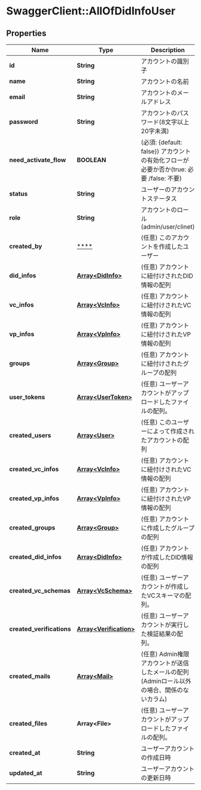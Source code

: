 # SwaggerClient::AllOfDidInfoUser

## Properties
Name | Type | Description | Notes
------------ | ------------- | ------------- | -------------
**id** | **String** | アカウントの識別子 | 
**name** | **String** | アカウントの名前 | 
**email** | **String** | アカウントのメールアドレス | 
**password** | **String** | アカウントのパスワード(8文字以上20字未満) | 
**need_activate_flow** | **BOOLEAN** | (必須: {default: false}) アカウントの有効化フローが必要か否か(true: 必要 /false: 不要) | 
**status** | **String** | ユーザーのアカウントステータス | 
**role** | **String** | アカウントのロール(admin/user/clinet) | 
**created_by** | [****](.md) | (任意) このアカウントを作成したユーザー | [optional] 
**did_infos** | [**Array&lt;DidInfo&gt;**](DidInfo.md) | (任意) アカウントに紐付けされたDID情報の配列 | [optional] 
**vc_infos** | [**Array&lt;VcInfo&gt;**](VcInfo.md) | (任意) アカウントに紐付けされたVC情報の配列 | [optional] 
**vp_infos** | [**Array&lt;VpInfo&gt;**](VpInfo.md) | (任意) アカウントに紐付けされたVP情報の配列 | [optional] 
**groups** | [**Array&lt;Group&gt;**](Group.md) | (任意) アカウントに紐付けされたグループの配列 | [optional] 
**user_tokens** | [**Array&lt;UserToken&gt;**](UserToken.md) | (任意) ユーザーアカウントがアップロードしたファイルの配列。 | 
**created_users** | [**Array&lt;User&gt;**](User.md) | (任意) このユーザーによって作成されたアカウントの配列 | [optional] 
**created_vc_infos** | [**Array&lt;VcInfo&gt;**](VcInfo.md) | (任意) アカウントに紐付けされたVC情報の配列 | [optional] 
**created_vp_infos** | [**Array&lt;VpInfo&gt;**](VpInfo.md) | (任意) アカウントに紐付けされたVP情報の配列 | [optional] 
**created_groups** | [**Array&lt;Group&gt;**](Group.md) | (任意) アカウントに作成したグループの配列 | [optional] 
**created_did_infos** | [**Array&lt;DidInfo&gt;**](DidInfo.md) | (任意) アカウントが作成したDID情報の配列 | [optional] 
**created_vc_schemas** | [**Array&lt;VcSchema&gt;**](VcSchema.md) | (任意) ユーザーアカウントが作成したVCスキーマの配列。 | 
**created_verifications** | [**Array&lt;Verification&gt;**](Verification.md) | (任意) ユーザーアカウントが実行した検証結果の配列。 | 
**created_mails** | [**Array&lt;Mail&gt;**](Mail.md) | (任意) Admin権限アカウントが送信したメールの配列(Adminロール以外の場合、関係のないカラム) | [optional] 
**created_files** | **Array&lt;File&gt;** | (任意) ユーザーアカウントがアップロードしたファイルの配列。 | 
**created_at** | **String** | ユーザーアカウントの作成日時 | 
**updated_at** | **String** | ユーザーアカウントの更新日時 | 

